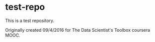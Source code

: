 # test-repo
This is a test repository.

Originally created 09/4/2016 for The Data Scientist's Toolbox coursera MOOC.
